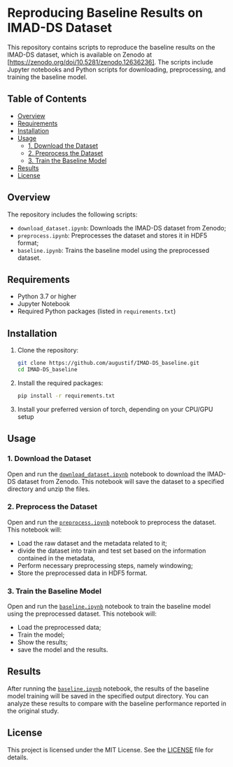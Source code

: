 # Reproducing Baseline Results on IMAD-DS Dataset

This repository contains scripts to reproduce the baseline results on the IMAD-DS dataset, which is available on Zenodo at [https://zenodo.org/doi/10.5281/zenodo.12636236]. The scripts include Jupyter notebooks and Python scripts for downloading, preprocessing, and training the baseline model.

## Table of Contents

- [Overview](#overview)
- [Requirements](#requirements)
- [Installation](#installation)
- [Usage](#usage)
  - [1. Download the Dataset](#1-download-the-dataset)
  - [2. Preprocess the Dataset](#2-preprocess-the-dataset)
  - [3. Train the Baseline Model](#3-train-the-baseline-model)
- [Results](#results)
- [License](#license)

## Overview

The repository includes the following scripts:

- `download_dataset.ipynb`: Downloads the IMAD-DS dataset from Zenodo;
- `preprocess.ipynb`: Preprocesses the dataset and stores it in HDF5 format;
- `baseline.ipynb`: Trains the baseline model using the preprocessed dataset.

## Requirements

- Python 3.7 or higher
- Jupyter Notebook
- Required Python packages (listed in `requirements.txt`)

## Installation

1. Clone the repository:
    ```bash
    git clone https://github.com/augustif/IMAD-DS_baseline.git
    cd IMAD-DS_baseline
    ```

2. Install the required packages:
    ```bash
    pip install -r requirements.txt
    ```
3. Install your preferred version of torch, depending on your CPU/GPU setup

## Usage

### 1. Download the Dataset

Open and run the [`download_dataset.ipynb`](download_dataset.ipynb) notebook to download the IMAD-DS dataset from Zenodo. This notebook will save the dataset to a specified directory and unzip the files.

### 2. Preprocess the Dataset

Open and run the [`preprocess.ipynb`](preprocess.ipynb) notebook to preprocess the dataset. This notebook will:
- Load the raw dataset and the metadata related to it;
- divide the dataset into train and test set based on the information contained in the metadata,
- Perform necessary preprocessing steps, namely windowing;
- Store the preprocessed data in HDF5 format.

### 3. Train the Baseline Model

Open and run the [`baseline.ipynb`](baseline.ipynb) notebook to train the baseline model using the preprocessed dataset. This notebook will:
- Load the preprocessed data;
- Train the model;
- Show the results;
- save the model and the results.

## Results

After running the [`baseline.ipynb`](baseline.ipynb) notebook, the results of the baseline model training will be saved in the specified output directory. You can analyze these results to compare with the baseline performance reported in the original study.

## License

This project is licensed under the MIT License. See the [LICENSE](LICENSE) file for details.

